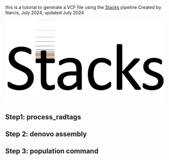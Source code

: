 this is a tutorial to generate a VCF file using the [Stacks](https://catchenlab.life.illinois.edu/stacks/manual/) pipeline
Created by Narcis, July 2024, updated July 2024 


![Stacks][Stacks_NY]

[Stacks_NY]: ./stacks_logo.png



## Step1: process_radtags

## Step 2: denovo assembly

## Step 3: population command
